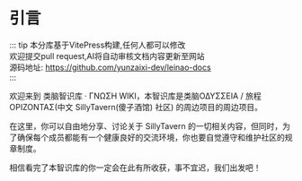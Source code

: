 # 引言

::: tip
本分库基于VitePress构建,任何人都可以修改  
欢迎提交pull request,AI将自动审核文档内容更新至网站  
源码地址: https://github.com/yunzaixi-dev/leinao-docs  
:::

欢迎来到 类脑智识库 · ΓΝΩΣΗ WIKI，本智识库是类脑ΟΔΥΣΣΕΙΑ / 旅程ΟΡΙΖΟΝΤΑΣ(中文 SillyTavern(傻子酒馆) 社区) 的周边项目的周边项目。

在这里，你可以自由地分享、讨论关于 SillyTavern 的一切相关内容，但同时，为了确保每个成员都能有一个健康良好的交流环境，你也要自觉遵守和维护社区的规章制度。

相信看完了本智识库的你一定会在此有所收获，事不宜迟，我们出发吧！
